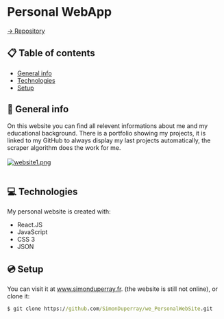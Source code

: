 # Personal WebApp

[-> Repository](https://github.com/SimonDuperray/we_PersonalWebSite)

## :clipboard: Table of contents
* [General info](#general-info)
* [Technologies](#technologies)
* [Setup](#setup)

## :page_facing_up: General info
On this website you can find all relevent informations about me and my educational background. There is a portfolio showing my projects, it is linked to my GitHub to always display my last projects automatically, the scraper algorithm does the work for me.<br><br>
[![website1.png](https://i.postimg.cc/fyg5GZKL/website1.png)](https://postimg.cc/y3cFRM24)<br><br>

	
## :computer: Technologies
My personal website is created with:
* React.JS
* JavaScript
* CSS 3
* JSON

## :cd: Setup
You can visit it at www.simonduperray.fr. (the website is still not online), or clone it:
```bat
$ git clone https://github.com/SimonDuperray/we_PersonalWebSite.git
```
